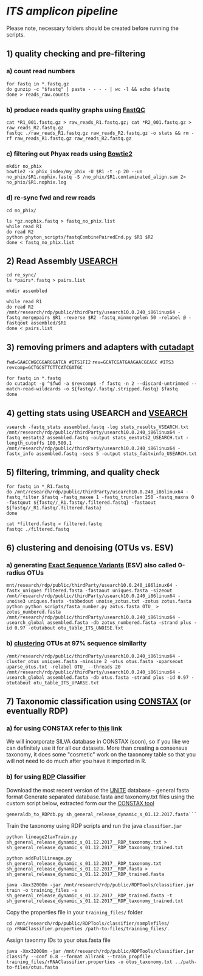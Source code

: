 # *ITS amplicon pipeline*
Please note, necessary folders should be created before running the scripts.

## 1) quality checking and pre-filtering 

### a) count read numbers
```
for fastq in *.fastq.gz
do gunzip -c "$fastq" | paste - - - - | wc -l && echo $fastq 
done > reads_raw.counts
```
### b) produce reads quality graphs using [FastQC](https://www.bioinformatics.babraham.ac.uk/projects/fastqc/)  
```
cat *R1_001.fastq.gz > raw_reads_R1.fastq.gz; cat *R2_001.fastq.gz > raw_reads_R2.fastq.gz
fastqc ./raw_reads_R1.fastq.gz raw_reads_R2.fastq.gz -o stats && rm -rf raw_reads_R1.fastq.gz raw_reads_R2.fastq.gz
```

### c) filtering out Phyax reads using [Bowtie2](http://bowtie-bio.sourceforge.net/bowtie2/index.shtml)
```
mkdir no_phix
bowtie2 -x phix_index/my_phix -U $R1 -t -p 20 --un no_phix/$R1.nophix.fastq -S /no_phix/$R1.contaminated_align.sam 2> no_phix/$R1.nophix.log
```

### d) re-sync fwd and rew reads
`cd no_phix/`

```
ls *gz.nophix.fastq > fastq_no_phix.list
while read R1
do read R2
python phyton_scripts/fastqCombinePairedEnd.py $R1 $R2
done < fastq_no_phix.list
```

## 2) Read Assembly [USEARCH](https://www.drive5.com/usearch/manual/cmd_fastq_mergepairs.html)
```
cd re_sync/
ls *pairs*.fastq > pairs.list
```
`mkdir assembled`

```
while read R1
do read R2
/mnt/research/rdp/public/thirdParty/usearch10.0.240_i86linux64 -fastq_mergepairs $R1 -reverse $R2 -fastq_minmergelen 50 -relabel @ -fastqout assembled/$R1
done < pairs.list
```

## 3) removing primers and adapters with [cutadapt](http://cutadapt.readthedocs.io/en/stable/index.html)
`fwd=GAACCWGCGGARGGATCA #ITS1FI2` 
`rev=GCATCGATGAAGAACGCAGC #ITS3`
`revcomp=GCTGCGTTCTTCATCGATGC`

```
for fastq in *.fastq
do cutadapt -g ^$fwd -a $revcomp$ -f fastq -n 2 --discard-untrimmed --match-read-wildcards -o ${fastq//.fastq/.stripped.fastq} $fastq
done
```

## 4) getting stats using USEARCH and [VSEARCH](https://github.com/torognes/vsearch)

```
vsearch -fastq_stats assembled.fastq -log stats_results_VSEARCH.txt
/mnt/research/rdp/public/thirdParty/usearch10.0.240_i86linux64 -fastq_eestats2 assembled.fastq -output stats_eestats2_USEARCH.txt -length_cutoffs 100,500,1
/mnt/research/rdp/public/thirdParty/usearch10.0.240_i86linux64 -fastx_info assembled.fastq -secs 5 -output stats_fastxinfo_USEARCH.txt
```
## 5) filtering, trimming, and quality check

```
for fastq in *_R1.fastq
do /mnt/research/rdp/public/thirdParty/usearch10.0.240_i86linux64 -fastq_filter $fastq -fastq_maxee 1 -fastq_trunclen 250 -fastq_maxns 0 -fastqout ${fastq//_R1.fastq/.filtered.fastq} -fastaout ${fastq//_R1.fastq/.filtered.fasta} 
done

cat *filterd.fastq > filtered.fastq
fastqc ./filtered.fastq
```
## 6) clustering and denoising (OTUs vs. ESV)

### a) generating [Exact Sequence Variants](https://www.drive5.com/usearch/manual/faq_uparse_or_unoise.html) (ESV) also called 0-radius OTUs

```
mnt/research/rdp/public/thirdParty/usearch10.0.240_i86linux64 -fastx_uniques filtered.fasta -fastaout uniques.fasta -sizeout
/mnt/research/rdp/public/thirdParty/usearch10.0.240_i86linux64 -unoise3 uniques.fasta -tabbedout unoise_zotus.txt -zotus zotus.fasta
python python_scripts/fasta_number.py zotus.fasta OTU_ > zotus_numbered.fasta
/mnt/research/rdp/public/thirdParty/usearch10.0.240_i86linux64 -usearch_global assembled.fasta -db zotus_numbered.fasta -strand plus -id 0.97 -otutabout otu_table_ITS_UNOISE.txt
```
### b) [clustering](https://www.drive5.com/usearch/manual/cmd_cluster_otus.html) OTUs at 97% sequence similarity 

```
/mnt/research/rdp/public/thirdParty/usearch10.0.240_i86linux64 -cluster_otus uniques.fasta -minsize 2 -otus otus.fasta -uparseout uparse_otus.txt -relabel OTU_ --threads 20
/mnt/research/rdp/public/thirdParty/usearch10.0.240_i86linux64 -usearch_global assembled.fasta -db otus.fasta -strand plus -id 0.97 -otutabout otu_table_ITS_UPARSE.txt
```

## 7) Taxonomic classification using [CONSTAX](https://bmcbioinformatics.biomedcentral.com/articles/10.1186/s12859-017-1952-x) (or eventually RDP)

### a) for using CONSTAX refer to [this](https://github.com/natalie-vandepol/compare_taxonomy) link  
We will incorporate SILVA database in CONSTAX (soon), so if you like we can definitely use it for all our datasets. More than creating a consensus taxonomy, it does some "cosmetic" work on the taxonomy table so that you will not need to do much after you have it imported in R.

### b) for using [RDP](https://github.com/rdpstaff/classifier) Classifier
Download the most recent version of the [UNITE](https://unite.ut.ee/repository.php) database - general fasta format
Generate separated database.fasta and taxonomy.txt files using the custom script below, extracted form our the [CONSTAX tool](https://github.com/Gian77/COSTAX) 

```
generaldb_to_RDPdb.py sh_general_release_dynamic_s_01.12.2017.fasta```

```
Train the taxonomy using RDP scripts and run the java `classifier.jar`
```
python lineage2taxTrain.py sh_general_release_dynamic_s_01.12.2017__RDP_taxonomy.txt > sh_general_release_dynamic_s_01.12.2017__RDP_taxonomy_trained.txt

python addFullLineage.py sh_general_release_dynamic_s_01.12.2017__RDP_taxonomy.txt sh_general_release_dynamic_s_01.12.2017__RDP.fasta > sh_general_release_dynamic_s_01.12.2017__RDP_trained.fasta

java -Xmx32000m -jar /mnt/research/rdp/public/RDPTools/classifier.jar train -o training_files -s sh_general_release_dynamic_s_01.12.2017__RDP_trained.fasta -t sh_general_release_dynamic_s_01.12.2017__RDP_taxonomy_trained.txt

```
Copy the properties file in your `training_files/` folder
```
cd /mnt/research/rdp/public/RDPTools/classifier/samplefiles/
cp rRNAClassifier.properties /path-to-files/training_files/.
```

Assign taxonmy IDs to your otus.fasta file
```
java -Xmx32000m -jar /mnt/research/rdp/public/RDPTools/classifier.jar classify --conf 0.8 --format allrank --train_propfile training_files/rRNAClassifier.properties -o otus_taxonomy.txt ../path-to-files/otus.fasta
```





